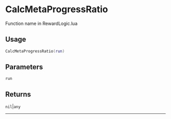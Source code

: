 # CalcMetaProgressRatio
Function name in RewardLogic.lua
## Usage
```lua
CalcMetaProgressRatio(run)
```
## Parameters
`run`
## Returns
`nil`|`any`

---